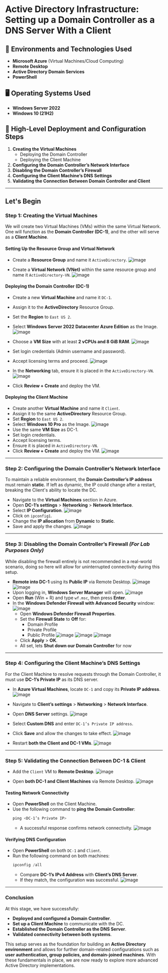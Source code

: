 # Active Directory Infrastructure: Setting up a Domain Controller as a DNS Server With a Client

## 📌 Environments and Technologies Used

- **Microsoft Azure** (Virtual Machines/Cloud Computing)
- **Remote Desktop**
- **Active Directory Domain Services**
- **PowerShell**

## 🖥️ Operating Systems Used

- **Windows Server 2022**
- **Windows 10 (21H2)**

## 📂 High-Level Deployment and Configuration Steps

1. **Creating the Virtual Machines**
   - Deploying the Domain Controller
   - Deploying the Client Machine
2. **Configuring the Domain Controller’s Network Interface**
3. **Disabling the Domain Controller’s Firewall**
4. **Configuring the Client Machine’s DNS Settings**
5. **Validating the Connection Between Domain Controller and Client**

---

## Let's Begin

### **Step 1: Creating the Virtual Machines**
We will create two Virtual Machines (VMs) within the same Virtual Network. One will function as the **Domain Controller (DC-1)**, and the other will serve as a **Client Machine**.

#### **Setting Up the Resource Group and Virtual Network**

- Create a **Resource Group** and name it `ActiveDirectory`.
  ![image](https://github.com/user-attachments/assets/d8a1b9c4-8190-4d0a-8486-8030774e43f6)
  
- Create a **Virtual Network (VNet)** within the same resource group and name it `ActiveDirectory-VN`.
  ![image](https://github.com/user-attachments/assets/40e9facc-e102-4c77-848a-9efeed86ba74)

#### **Deploying the Domain Controller (DC-1)**

- Create a new **Virtual Machine** and name it `DC-1`.
- Assign it to the **ActiveDirectory** Resource Group.
- Set the **Region** to `East US 2`.
- Select **Windows Server 2022 Datacenter Azure Edition** as the Image.
  ![image](https://github.com/user-attachments/assets/74660095-16ec-4324-9ec0-9b00ba06d0e6)
- Choose a **VM Size** with at least **2 vCPUs and 8 GiB RAM**.
  ![image](https://github.com/user-attachments/assets/0b6a4362-c9c6-4040-ab49-62c9820c4bfd)
- Set login credentials (Admin username and password).
- Accept licensing terms and proceed.
  ![image](https://github.com/user-attachments/assets/ec242fbc-b108-4040-a9c1-60c3388dc6b6)

- In the **Networking** tab, ensure it is placed in the `ActiveDirectory-VN`.
  ![image](https://github.com/user-attachments/assets/8cbb03ee-3d1e-4a7e-860f-64e0cb9357e0)
- Click **Review + Create** and deploy the VM.

#### **Deploying the Client Machine**

- Create another **Virtual Machine** and name it `Client`.
- Assign it to the same **ActiveDirectory** Resource Group.
- Set **Region** to `East US 2`.
- Select **Windows 10 Pro** as the Image.
  ![image](https://github.com/user-attachments/assets/0ed0a650-2d84-45cf-aeec-a6ed89774c8f)
- Use the same **VM Size** as DC-1.
- Set login credentials.
- Accept licensing terms.
- Ensure it is placed in `ActiveDirectory-VN`.
- Click **Review + Create** and deploy the VM.
  ![image](https://github.com/user-attachments/assets/861d74f5-31c9-409e-9a00-70ef92bff85e)

---

### **Step 2: Configuring the Domain Controller’s Network Interface**

To maintain a reliable environment, the **Domain Controller’s IP address** must remain **static**. If left as dynamic, the IP could change after a restart, breaking the Client's ability to locate the DC.

- Navigate to the **Virtual Machines** section in Azure.
- Open **DC-1’s settings** > **Networking** > **Network Interface**.
- Select **IP Configuration**.
  ![image](https://github.com/user-attachments/assets/d23073de-d87e-42b8-9d00-4619b9304913)
- Click on `ipconfig1`.
- Change the **IP allocation** from **Dynamic** to **Static**.
- Save and apply the changes.
  ![image](https://github.com/user-attachments/assets/17e1d344-59a5-4944-ae6e-840964d7ab7d)

---

### **Step 3: Disabling the Domain Controller’s Firewall** *(For Lab Purposes Only)*

While disabling the firewall entirely is not recommended in a real-world scenario, doing so here will allow for uninterrupted connectivity during this setup.

- **Remote into DC-1** using its **Public IP** via Remote Desktop.
  ![image](https://github.com/user-attachments/assets/73593185-7663-49d8-9d93-47ef25c6da9a)
  ![image](https://github.com/user-attachments/assets/fde8f60c-7578-419b-ab82-d94208e5f159)
- Upon logging in, **Windows Server Manager** will open.
  ![image](https://github.com/user-attachments/assets/9f1e72ff-4845-4be1-9848-1292711c74c0)
- Open **Run** (Win + R) and type `wf.msc`, then press **Enter**.
- In the **Windows Defender Firewall with Advanced Security** window:
  ![image](https://github.com/user-attachments/assets/2e98539b-f8dd-4c5d-9d73-155000361c5e)
  - Open **Windows Defender Firewall Properties**.
  - Set the **Firewall State** to **Off** for:
    - Domain Profile
    - Private Profile
    - Public Profile
      ![image](https://github.com/user-attachments/assets/0b67b132-1c24-4c47-ad53-e10f47d8c7bb)
      ![image](https://github.com/user-attachments/assets/a7292310-e80e-4d87-99a9-29c94e30f2e9)
      ![image](https://github.com/user-attachments/assets/b7b880a8-9a2b-4a19-9eba-f7c92e1b6411)
  - Click **Apply** > **OK**.
  - All set, lets **Shut down our Domain Controller** for now

---

### **Step 4: Configuring the Client Machine’s DNS Settings**

For the Client Machine to resolve requests through the Domain Controller, it must use **DC-1’s Private IP** as its DNS server.

- In **Azure Virtual Machines**, locate `DC-1` and copy its **Private IP address**.
  ![image](https://github.com/user-attachments/assets/1680bb4e-4fef-4d02-90ae-c48a6981cdfb)

- Navigate to **Client’s settings** > **Networking** > **Network Interface**.
- Open **DNS Server** settings.
  ![image](https://github.com/user-attachments/assets/233db8b7-366a-4a57-99a7-bf8b8f017d5d)
- Select **Custom DNS** and enter `DC-1’s Private IP address`.
- Click **Save** and allow the changes to take effect.
  ![image](https://github.com/user-attachments/assets/21555256-f905-476e-8785-483f30d71c44)
- Restart **both the Client and DC-1 VMs**.
  ![image](https://github.com/user-attachments/assets/f053d56f-c19f-4a9f-a876-6cf185bdb275)

---

### **Step 5: Validating the Connection Between DC-1 & Client**

- Add the `Client` VM to **Remote Desktop**.
  ![image](https://github.com/user-attachments/assets/3aa6900f-6e58-446e-8713-6ee066f078d2)

- Open **both DC-1 and Client Machines** via Remote Desktop.
  ![image](https://github.com/user-attachments/assets/d0d37a57-8093-4334-8203-dcc09ada273e)


#### **Testing Network Connectivity**

- Open **PowerShell** on the Client Machine.
- Use the following command to **ping the Domain Controller**:
  ```powershell
  ping <DC-1’s Private IP>
  ```
  - A successful response confirms network connectivity.
    ![image](https://github.com/user-attachments/assets/eb33340d-2496-4ecd-bebb-37086db1dbab)


#### **Verifying DNS Configuration**

- Open **PowerShell** on both `DC-1` and `Client`.
- Run the following command on both machines:
  ```powershell
  ipconfig /all
  ```
  - Compare **DC-1’s IPv4 Address** with **Client’s DNS Server**.
  - If they match, the configuration was successful.
    ![image](https://github.com/user-attachments/assets/0c893dd5-fa29-45ed-98d2-3de439c4c868)


---

### **Conclusion**

At this stage, we have successfully:

- **Deployed and configured a Domain Controller**.
- **Set up a Client Machine** to communicate with the DC.
- **Established the Domain Controller as the DNS Server**.
- **Validated connectivity between both systems**.

This setup serves as the foundation for building an **Active Directory environment** and allows for further domain-related configurations such as **user authentication, group policies, and domain-joined machines**. With these fundamentals in place, we are now ready to explore more advanced Active Directory implementations.


